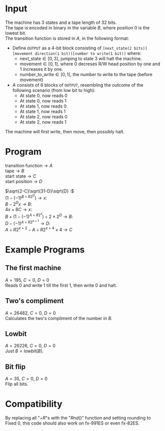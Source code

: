 <!--title:Turing Machine for CASIO fx-991CNX-->
<!--description: -->
<!--creationDate: 2020-12-15-->

# Input

The machine has 3 states and a tape length of 32 bits.  
The tape is encoded in binary in the variable $B$, where position 0 is the lowest bit.  
The transition function is stored in $A$, in the following format:  

- Define `OUTPUT` as a 4-bit block consisting of `[next_state(2 bits)][movement direction(1 bit)][number to write(1 bit)]` where:
  - $\text{next_state} \in [0,3]$, jumping to state 3 will halt the machine.
  - $\text{movement} \in [0,1]$, where 0 decreses R/W head position by one and 1 increases it by one.
  - $\text{number_to_write} \in [0,1]$, the number to write to the tape (before movement)
- $A$ consists of 6 blocks of `OUTPUT`, resembling the outcome of the following scenario (from low bit to high):
  - At state 0, now reads 0
  - At state 0, now reads 1
  - At state 1, now reads 0
  - At state 1, now reads 1
  - At state 2, now reads 0
  - At state 2, now reads 1

The machine will first write, then move, then possibly halt.

# Program

$\text{transition function} \rightarrow A$  
$\text{tape} \rightarrow B$  
$\text{start state} \rightarrow C$  
$\text{start position} \rightarrow D$  

$\sqrt{2-C}\sqrt{31-D}\sqrt{D} :$  
$(1-(-1)^{B\div R 2^D}) \rightarrow x :$  
$B-2^Dx \rightarrow B :$  
$4x+8C \rightarrow x :$  
$B+(1-(-1)^{A\div R 2^x})\div2\times2^D \rightarrow B :$  
$D-(-1)^{A\div R 2^{x+1}} \rightarrow D :$  
$A\div R 2^{x+2}-A\div R2^{x+4}\times4 \rightarrow C$

# Example Programs

## The first machine

$A=195$, $C=0$, $D=0$  
Reads 0 and write 1 till the first 1, then write 0 and halt.

## Two's compliment

$A=26482$, $C=0$, $D=0$  
Calculates the two's compliment of the number in $B$.

## Lowbit

$A=26226$, $C=0$, $D=0$  
Just $B=lowbit(B)$.

## Bit flip

$A=35$, $C=0$, $D=0$  
Flip all bits.

# Compatibility

By replacing all "$\div R$"s with the "$Rnd()$" function and setting rounding to Fixed 0, this code should also work on fx-991ES or even fx-82ES.